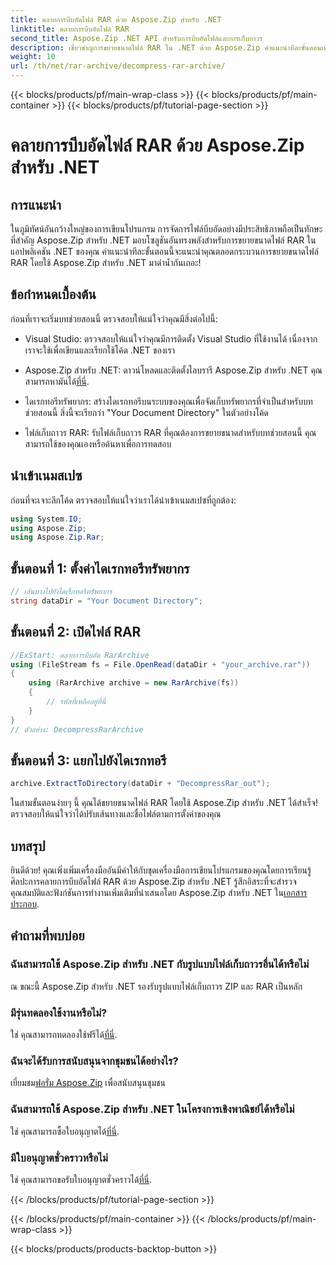```yaml
---
title: คลายการบีบอัดไฟล์ RAR ด้วย Aspose.Zip สำหรับ .NET
linktitle: คลายการบีบอัดไฟล์ RAR
second_title: Aspose.Zip .NET API สำหรับการบีบอัดไฟล์และการเก็บถาวร
description: เชี่ยวชาญการขยายขนาดไฟล์ RAR ใน .NET ด้วย Aspose.Zip คำแนะนำทีละขั้นตอนเพื่อการจัดการไฟล์อย่างมีประสิทธิภาพ ดาวน์โหลดเดี๋ยวนี้!
weight: 10
url: /th/net/rar-archive/decompress-rar-archive/
---
```


{{< blocks/products/pf/main-wrap-class >}}
{{< blocks/products/pf/main-container >}}
{{< blocks/products/pf/tutorial-page-section >}}

# คลายการบีบอัดไฟล์ RAR ด้วย Aspose.Zip สำหรับ .NET


## การแนะนำ

ในภูมิทัศน์อันกว้างใหญ่ของการเขียนโปรแกรม การจัดการไฟล์บีบอัดอย่างมีประสิทธิภาพถือเป็นทักษะที่สำคัญ Aspose.Zip สำหรับ .NET มอบโซลูชันอันทรงพลังสำหรับการขยายขนาดไฟล์ RAR ในแอปพลิเคชัน .NET ของคุณ คำแนะนำทีละขั้นตอนนี้จะแนะนำคุณตลอดกระบวนการขยายขนาดไฟล์ RAR โดยใช้ Aspose.Zip สำหรับ .NET มาดำน้ำกันเถอะ!

## ข้อกำหนดเบื้องต้น

ก่อนที่เราจะเริ่มบทช่วยสอนนี้ ตรวจสอบให้แน่ใจว่าคุณมีสิ่งต่อไปนี้:

- Visual Studio: ตรวจสอบให้แน่ใจว่าคุณมีการติดตั้ง Visual Studio ที่ใช้งานได้ เนื่องจากเราจะใช้เพื่อเขียนและเรียกใช้โค้ด .NET ของเรา

-  Aspose.Zip สำหรับ .NET: ดาวน์โหลดและติดตั้งไลบรารี Aspose.Zip สำหรับ .NET คุณสามารถหามันได้[ที่นี่](https://releases.aspose.com/zip/net/).

- ไดเรกทอรีทรัพยากร: สร้างไดเรกทอรีบนระบบของคุณเพื่อจัดเก็บทรัพยากรที่จำเป็นสำหรับบทช่วยสอนนี้ สิ่งนี้จะเรียกว่า "Your Document Directory" ในตัวอย่างโค้ด

- ไฟล์เก็บถาวร RAR: รับไฟล์เก็บถาวร RAR ที่คุณต้องการขยายขนาดสำหรับบทช่วยสอนนี้ คุณสามารถใช้ของคุณเองหรือค้นหาเพื่อการทดสอบ

## นำเข้าเนมสเปซ

ก่อนที่จะเจาะลึกโค้ด ตรวจสอบให้แน่ใจว่าเราได้นำเข้าเนมสเปซที่ถูกต้อง:

```csharp
using System.IO;
using Aspose.Zip;
using Aspose.Zip.Rar;
```

## ขั้นตอนที่ 1: ตั้งค่าไดเรกทอรีทรัพยากร

```csharp
// เส้นทางไปยังไดเร็กทอรีทรัพยากร
string dataDir = "Your Document Directory";
```

## ขั้นตอนที่ 2: เปิดไฟล์ RAR

```csharp
//ExStart: คลายการบีบอัด RarArchive
using (FileStream fs = File.OpenRead(dataDir + "your_archive.rar"))
{
    using (RarArchive archive = new RarArchive(fs))
    {
        // รหัสที่เหลืออยู่ที่นี่
    }
}
// ตัวอย่าง: DecompressRarArchive
```

## ขั้นตอนที่ 3: แยกไปยังไดเรกทอรี

```csharp
archive.ExtractToDirectory(dataDir + "DecompressRar_out");
```

ในสามขั้นตอนง่ายๆ นี้ คุณได้ขยายขนาดไฟล์ RAR โดยใช้ Aspose.Zip สำหรับ .NET ได้สำเร็จ! ตรวจสอบให้แน่ใจว่าได้ปรับเส้นทางและชื่อไฟล์ตามการตั้งค่าของคุณ

## บทสรุป

 ยินดีด้วย! คุณเพิ่งเพิ่มเครื่องมืออันมีค่าให้กับชุดเครื่องมือการเขียนโปรแกรมของคุณโดยการเรียนรู้ศิลปะการคลายการบีบอัดไฟล์ RAR ด้วย Aspose.Zip สำหรับ .NET รู้สึกอิสระที่จะสำรวจคุณสมบัติและฟังก์ชันการทำงานเพิ่มเติมที่นำเสนอโดย Aspose.Zip สำหรับ .NET ใน[เอกสารประกอบ](https://reference.aspose.com/zip/net/).

## คำถามที่พบบ่อย

### ฉันสามารถใช้ Aspose.Zip สำหรับ .NET กับรูปแบบไฟล์เก็บถาวรอื่นได้หรือไม่
ณ ขณะนี้ Aspose.Zip สำหรับ .NET รองรับรูปแบบไฟล์เก็บถาวร ZIP และ RAR เป็นหลัก

### มีรุ่นทดลองใช้งานหรือไม่?
 ใช่ คุณสามารถทดลองใช้ฟรีได้[ที่นี่](https://releases.aspose.com/).

### ฉันจะได้รับการสนับสนุนจากชุมชนได้อย่างไร?
 เยี่ยมชม[ฟอรั่ม Aspose.Zip](https://forum.aspose.com/c/zip/37) เพื่อสนับสนุนชุมชน

### ฉันสามารถใช้ Aspose.Zip สำหรับ .NET ในโครงการเชิงพาณิชย์ได้หรือไม่
 ใช่ คุณสามารถซื้อใบอนุญาตได้[ที่นี่](https://purchase.aspose.com/buy).

### มีใบอนุญาตชั่วคราวหรือไม่
 ใช่ คุณสามารถขอรับใบอนุญาตชั่วคราวได้[ที่นี่](https://purchase.aspose.com/temporary-license/).

{{< /blocks/products/pf/tutorial-page-section >}}

{{< /blocks/products/pf/main-container >}}
{{< /blocks/products/pf/main-wrap-class >}}

{{< blocks/products/products-backtop-button >}}
